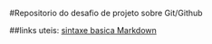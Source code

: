 
#Repositorio do desafio de projeto sobre Git/Github

##links uteis:
[sintaxe basica Markdown](https://docs.pipz.com/central-de-ajuda/learning-center/guia-basico-de-markdown#open)
